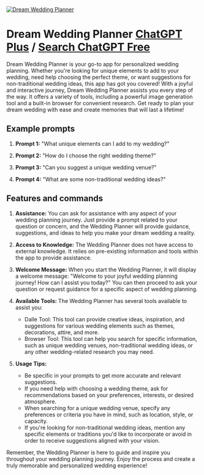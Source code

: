 
[![Dream Wedding Planner](https://files.oaiusercontent.com/file-pmbKVQG1rJAGKWnXikQlt9Wo?se=2123-10-17T20%3A19%3A26Z&sp=r&sv=2021-08-06&sr=b&rscc=max-age%3D31536000%2C%20immutable&rscd=attachment%3B%20filename%3DDALL%25C2%25B7E%25202023-11-10%252014.19.04%2520-%2520Refine%2520the%2520image%2520for%2520%2527Your%2520Dream%2520Wedding%2527%252C%2520a%2520wedding%2520planning%2520agency%252C%2520with%2520a%2520focus%2520on%2520the%2520correct%2520and%2520even%2520placement%2520of%2520the%2520text.%2520Maintain%2520the%2520luxurio.png&sig=JZ1lEHZA/PLuvUrmXlQGdq6ypgxAw/2rO1Pqs1Rhhl8%3D)](https://chat.openai.com/g/g-E8ypS7b98-dream-wedding-planner)

# Dream Wedding Planner [ChatGPT Plus](https://chat.openai.com/g/g-E8ypS7b98-dream-wedding-planner) / [Search ChatGPT Free](https://gptcall.net/index.html#/?search=Dream%20Wedding%20Planner)

Dream Wedding Planner is your go-to app for personalized wedding planning. Whether you're looking for unique elements to add to your wedding, need help choosing the perfect theme, or want suggestions for non-traditional wedding ideas, this app has got you covered! With a joyful and interactive journey, Dream Wedding Planner assists you every step of the way. It offers a variety of tools, including a powerful image generation tool and a built-in browser for convenient research. Get ready to plan your dream wedding with ease and create memories that will last a lifetime!

## Example prompts

1. **Prompt 1:** "What unique elements can I add to my wedding?"

2. **Prompt 2:** "How do I choose the right wedding theme?"

3. **Prompt 3:** "Can you suggest a unique wedding venue?"

4. **Prompt 4:** "What are some non-traditional wedding ideas?"

## Features and commands

1. **Assistance:** You can ask for assistance with any aspect of your wedding planning journey. Just provide a prompt related to your question or concern, and the Wedding Planner will provide guidance, suggestions, and ideas to help you make your dream wedding a reality.

2. **Access to Knowledge:** The Wedding Planner does not have access to external knowledge. It relies on pre-existing information and tools within the app to provide assistance.

3. **Welcome Message:** When you start the Wedding Planner, it will display a welcome message: "Welcome to your joyful wedding planning journey! How can I assist you today?" You can then proceed to ask your question or request guidance for a specific aspect of wedding planning.

4. **Available Tools:** The Wedding Planner has several tools available to assist you:
   - Dalle Tool: This tool can provide creative ideas, inspiration, and suggestions for various wedding elements such as themes, decorations, attire, and more.
   - Browser Tool: This tool can help you search for specific information, such as unique wedding venues, non-traditional wedding ideas, or any other wedding-related research you may need.

5. **Usage Tips:**
   - Be specific in your prompts to get more accurate and relevant suggestions.
   - If you need help with choosing a wedding theme, ask for recommendations based on your preferences, interests, or desired atmosphere.
   - When searching for a unique wedding venue, specify any preferences or criteria you have in mind, such as location, style, or capacity.
   - If you're looking for non-traditional wedding ideas, mention any specific elements or traditions you'd like to incorporate or avoid in order to receive suggestions aligned with your vision.

Remember, the Wedding Planner is here to guide and inspire you throughout your wedding planning journey. Enjoy the process and create a truly memorable and personalized wedding experience!


